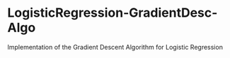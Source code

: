 # LogisticRegression-GradientDesc-Algo
Implementation of the Gradient Descent Algorithm for Logistic Regression
